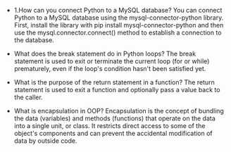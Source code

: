 - 1.How can you connect Python to a MySQL database?
 You can connect Python to a MySQL database using the mysql-connector-python library. First, install the library with pip install mysql-connector-python and then use the mysql.connector.connect() method to establish a connection to the 
 database.

- What does the break statement do in Python loops?
 The break statement is used to exit or terminate the current loop (for or while) prematurely, even if the loop's condition hasn't been satisfied yet.

- What is the purpose of the return statement in a function?
 The return statement is used to exit a function and optionally pass a value back to the caller.

- What is encapsulation in OOP?
 Encapsulation is the concept of bundling the data (variables) and methods (functions) that operate on the data into a single unit, or class. It restricts direct access to some of the object's components and can prevent the accidental 
 modification of data by outside code.
